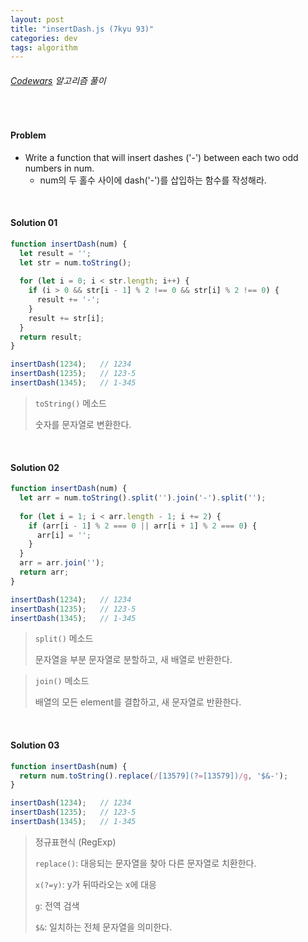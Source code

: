 ```yaml
---
layout: post
title: "insertDash.js (7kyu 93)"
categories: dev
tags: algorithm
---
```


###### [Codewars](https://www.codewars.com) 알고리즘 풀이

<br>

#### Problem

- Write a function that will insert dashes ('\-') between each two odd numbers in num.
  - num의 두 홀수 사이에 dash('\-')를 삽입하는 함수를 작성해라.

<br>

#### Solution 01

```js
function insertDash(num) {
  let result = '';
  let str = num.toString();
  
  for (let i = 0; i < str.length; i++) {
    if (i > 0 && str[i - 1] % 2 !== 0 && str[i] % 2 !== 0) {
      result += '-';
    }
    result += str[i];
  }
  return result;
}

insertDash(1234);	// 1234
insertDash(1235);	// 123-5
insertDash(1345);	// 1-345
```

> `toString()` 메소드
>
> 숫자를 문자열로 변환한다.

<br>

#### Solution 02

```js
function insertDash(num) {
  let arr = num.toString().split('').join('-').split('');
  
  for (let i = 1; i < arr.length - 1; i += 2) {
    if (arr[i - 1] % 2 === 0 || arr[i + 1] % 2 === 0) {
      arr[i] = '';
    }
  }
  arr = arr.join('');
  return arr;
}

insertDash(1234);	// 1234
insertDash(1235);	// 123-5
insertDash(1345);	// 1-345
```

> `split()` 메소드
>
> 문자열을 부분 문자열로 분할하고, 새 배열로 반환한다.

> `join()` 메소드
>
> 배열의 모든 element를 결합하고, 새 문자열로 반환한다.

<br>

#### Solution 03

```js
function insertDash(num) {
  return num.toString().replace(/[13579](?=[13579])/g, '$&-');
}

insertDash(1234);	// 1234
insertDash(1235);	// 123-5
insertDash(1345);	// 1-345
```

> 정규표현식 (RegExp)
>
> `replace()`: 대응되는 문자열을 찾아 다른 문자열로 치환한다.
>
> `x(?=y)`: y가 뒤따라오는 x에 대응
>
> `g`: 전역 검색
>
> `$&`: 일치하는 전체 문자열을 의미한다.

<br>